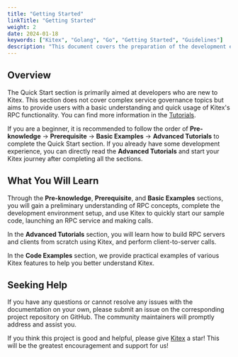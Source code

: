```yaml
---
title: "Getting Started"
linkTitle: "Getting Started"
weight: 2
date: 2024-01-18
keywords: ["Kitex", "Golang", "Go", "Getting Started", "Guidelines"]
description: "This document covers the preparation of the development environment, quick start and basic tutorials of Kitex."
---
```


## Overview

The Quick Start section is primarily aimed at developers who are new to Kitex. This section does not cover complex service governance topics but aims to provide users with a basic understanding and quick usage of Kitex's RPC functionality. You can find more information in the [Tutorials](/docs/kitex/tutorials/).

If you are a beginner, it is recommended to follow the order of **Pre-knowledge** -> **Prerequisite** -> **Basic Examples** -> **Advanced Tutorials** to complete the Quick Start section. If you already have some development experience, you can directly read the **Advanced Tutorials** and start your Kitex journey after completing all the sections.

## What You Will Learn

Through the **Pre-knowledge**, **Prerequisite**, and **Basic Examples** sections, you will gain a preliminary understanding of RPC concepts, complete the development environment setup, and use Kitex to quickly start our sample code, launching an RPC service and making calls.

In the **Advanced Tutorials** section, you will learn how to build RPC servers and clients from scratch using Kitex, and perform client-to-server calls.

In the **Code Examples** section, we provide practical examples of various Kitex features to help you better understand Kitex.

## Seeking Help

If you have any questions or cannot resolve any issues with the documentation on your own, please submit an issue on the corresponding project repository on GitHub. The community maintainers will promptly address and assist you.

If you think this project is good and helpful, please give [Kitex](https://github.com/cloudwego/kitex) a star! This will be the greatest encouragement and support for us!
